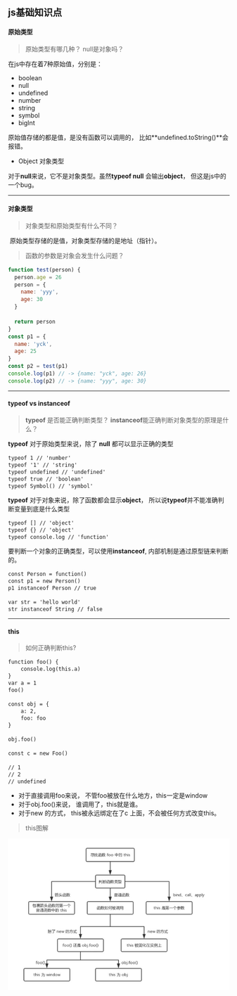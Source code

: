 



## js基础知识点

#### 原始类型

> 原始类型有哪几种？ null是对象吗？

在js中存在着7种原始值，分别是：

* boolean
* null
* undefined
* number
* string
* symbol
* bigInt

原始值存储的都是值，是没有函数可以调用的， 比如**undefined.toString()**会报错。

* Object 对象类型

对于**null**来说，它不是对象类型。虽然**typeof null** 会输出**object**， 但这是js中的一个bug。

******



#### 对象类型

> 对象类型和原始类型有什么不同？

​    原始类型存储的是值，对象类型存储的是地址（指针）。

> 函数的参数是对象会发生什么问题？

```javascript
function test(person) {
  person.age = 26
  person = {
    name: 'yyy',
    age: 30
  }

  return person
}
const p1 = {
  name: 'yck',
  age: 25
}
const p2 = test(p1)
console.log(p1) // -> {name: "yck", age: 26}
console.log(p2) // -> {name: "yyy", age: 30}
```

*****



#### typeof vs instanceof

> **typeof** 是否能正确判断类型？ **instanceof**能正确判断对象类型的原理是什么？

**typeof** 对于原始类型来说，除了 **null** 都可以显示正确的类型 

```
typeof 1 // 'number'
typeof '1' // 'string'
typeof undefined // 'undefined'
typeof true // 'boolean'
typeof Symbol() // 'symbol'
```

**typeof** 对于对象来说，除了函数都会显示**object**， 所以说**typeof**并不能准确判断变量到底是什么类型

```
typeof [] // 'object'
typeof {} // 'object'
typeof console.log // 'function'
```

要判断一个对象的正确类型，可以使用**instanceof**, 内部机制是通过原型链来判断的。

```
const Person = function()
const p1 = new Person()
p1 instanceof Person // true

var str = 'hello world'
str instanceof String // false
```

*****



#### this

> 如何正确判断this? 

```
function foo() {
	console.log(this.a)
}
var a = 1
foo()

const obj = {
	a: 2,
	foo: foo
}

obj.foo()

const c = new Foo()

// 1
// 2
// undefined
```

* 对于直接调用foo来说， 不管foo被放在什么地方，this一定是window
* 对于obj.foo()来说， 谁调用了，this就是谁。
* 对于new 的方式， this被永远绑定在了c 上面，不会被任何方式改变this。

> this图解

<img src="https://github.com/liufuzz/fe-learning/blob/master/images/this.jpg" />
